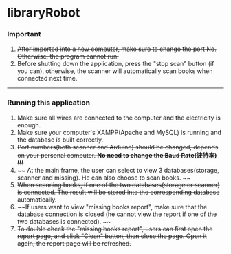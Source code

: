 # libraryRobot

### Important

1. ~~After imported into a new computer, make sure to change the port No. Otherwise, the program cannot run.~~
2. Before shutting down the application, press the "stop scan" button (if you can), otherwise, the scanner will automatically scan books when connected next time.

---

### Running this application

1. Make sure all  wires are connected to the computer and the electricity is enough.
2. Make sure your computer's XAMPP(Apache and MySQL) is running and the database is built correctly.
3. ~~Port numbers(both scanner and Arduino) should be changed, depends on your personal computer.   **No need to change the Baud Rate(波特率) !!!**~~
4. ~~ At the main frame, the user can select to view 3 databases(storage, scanner and missing). He can also choose to scan books. ~~
5. ~~When scanning books, if one of the two databases(storage or scanner) is connected. The result will be stored into the corresponding database automatically.~~
6. ~~If users want to view "missing books report", make sure that the database connection is closed (he cannot view the report if one of the two databases is connected). ~~
7. ~~To double check the "missing books report", users can first open the report page, and click "Clean" button, then close the page. Open it again, the report page will be refreshed.~~

